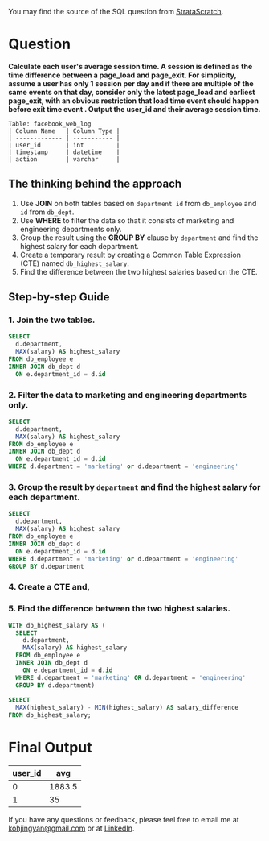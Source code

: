 You may find the source of the SQL question from [StrataScratch](https://platform.stratascratch.com/coding/10352-users-by-avg-session-time?code_type=1).

# Question

**Calculate each user's average session time. A session is defined as the time difference between a page_load and page_exit. For simplicity, assume a user has only 1 session per day and if there are multiple of the same events on that day, consider only the latest page_load and earliest page_exit, with an obvious restriction that load time event should happen before exit time event . Output the user_id and their average session time.**


````
Table: facebook_web_log
| Column Name   | Column Type |
| ------------- | ----------- |
| user_id       | int         |
| timestamp     | datetime    |
| action        | varchar     |
````

## The thinking behind the approach
1. Use **JOIN** on both tables based on `department id` from `db_employee` and `id` from `db_dept`.
2. Use **WHERE** to filter the data so that it consists of marketing and engineering departments only.
3. Group the result using the **GROUP BY** clause by `department` and find the highest salary for each department.
4. Create a temporary result by creating a Common Table Expression (CTE) named `db_highest_salary`.
5. Find the difference between the two highest salaries based on the CTE.

## Step-by-step Guide
### 1. Join the two tables.
````sql
SELECT 
  d.department, 
  MAX(salary) AS highest_salary
FROM db_employee e 
INNER JOIN db_dept d 
  ON e.department_id = d.id
````
### 2. Filter the data to marketing and engineering departments only.
````sql
SELECT 
  d.department, 
  MAX(salary) AS highest_salary
FROM db_employee e 
INNER JOIN db_dept d 
  ON e.department_id = d.id
WHERE d.department = 'marketing' or d.department = 'engineering'
````

### 3. Group the result by `department` and find the highest salary for each department.
````sql
SELECT 
  d.department, 
  MAX(salary) AS highest_salary
FROM db_employee e 
INNER JOIN db_dept d 
  ON e.department_id = d.id
WHERE d.department = 'marketing' or d.department = 'engineering'
GROUP BY d.department
````

### 4. Create a CTE and,
### 5. Find the difference between the two highest salaries.

````sql
WITH db_highest_salary AS (
  SELECT 
    d.department, 
    MAX(salary) AS highest_salary
  FROM db_employee e 
  INNER JOIN db_dept d 
    ON e.department_id = d.id
  WHERE d.department = 'marketing' OR d.department = 'engineering'
  GROUP BY d.department)
  
SELECT 
  MAX(highest_salary) - MIN(highest_salary) AS salary_difference
FROM db_highest_salary;
````

# Final Output
| user_id | avg    |
| ------- | ------ |
| 0       | 1883.5 |
| 1       | 35     |

If you have any questions or feedback, please feel free to email me at kohjingyan@gmail.com or at [LinkedIn](https://www.linkedin.com/in/koh-jing-yan/).
